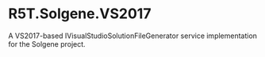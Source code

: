 # R5T.Solgene.VS2017
A VS2017-based IVisualStudioSolutionFileGenerator service implementation for the Solgene project.
